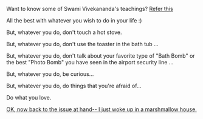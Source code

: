 ﻿Want to know some of Swami Vivekananda's teachings? [Refer this](teachings-of-swami-vivekananda/quotes.md)

All the best with whatever you wish to do in your life :)

But, whatever you do, don't touch a hot stove.

But, whatever you do, don't use the toaster in the bath tub ...

But, whatever you do, don't talk about your favorite type of "Bath Bomb" or
the best "Photo Bomb" you have seen in the airport security line ...

But, whatever you do, be curious...

But, whatever you do, do things that you're afraid of...

Do what you love.

[OK, now back to the issue at hand-- I just woke up in a marshmallow house.](../marshmallow.md)

